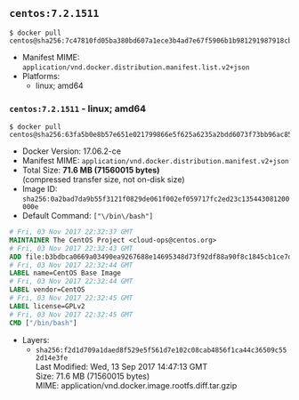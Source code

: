 ## `centos:7.2.1511`

```console
$ docker pull centos@sha256:7c47810fd05ba380bd607a1ece3b4ad7e67f5906b1b981291987918cb22f6d4d
```

-	Manifest MIME: `application/vnd.docker.distribution.manifest.list.v2+json`
-	Platforms:
	-	linux; amd64

### `centos:7.2.1511` - linux; amd64

```console
$ docker pull centos@sha256:63fa5b0e8b57e651e021799866e5f625a6235a2bdd6073f73bb96ac85b538560
```

-	Docker Version: 17.06.2-ce
-	Manifest MIME: `application/vnd.docker.distribution.manifest.v2+json`
-	Total Size: **71.6 MB (71560015 bytes)**  
	(compressed transfer size, not on-disk size)
-	Image ID: `sha256:0a2bad7da9b55f3121f0829de061f002ef059717fc2ed23c135443081200000e`
-	Default Command: `["\/bin\/bash"]`

```dockerfile
# Fri, 03 Nov 2017 22:32:37 GMT
MAINTAINER The CentOS Project <cloud-ops@centos.org>
# Fri, 03 Nov 2017 22:32:43 GMT
ADD file:b3bdbca0669a03490ea9267688e14695348d73f92df88a90f8c1845cb1ce7db8 in / 
# Fri, 03 Nov 2017 22:32:44 GMT
LABEL name=CentOS Base Image
# Fri, 03 Nov 2017 22:32:44 GMT
LABEL vendor=CentOS
# Fri, 03 Nov 2017 22:32:45 GMT
LABEL license=GPLv2
# Fri, 03 Nov 2017 22:32:45 GMT
CMD ["/bin/bash"]
```

-	Layers:
	-	`sha256:f2d1d709a1daed8f529e5f561d7e102c08cab4856f1ca44c36509c552d14e3fe`  
		Last Modified: Wed, 13 Sep 2017 14:47:13 GMT  
		Size: 71.6 MB (71560015 bytes)  
		MIME: application/vnd.docker.image.rootfs.diff.tar.gzip
